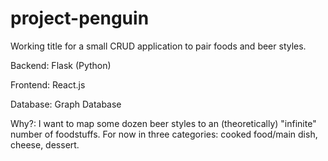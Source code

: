 # project-penguin

Working title for a small CRUD application to pair foods and beer styles.

Backend: Flask (Python)

Frontend: React.js

Database: Graph Database 

Why?: I want to map some dozen beer styles to an (theoretically) "infinite" number of foodstuffs. For now in three categories: cooked food/main dish, cheese, dessert. 
